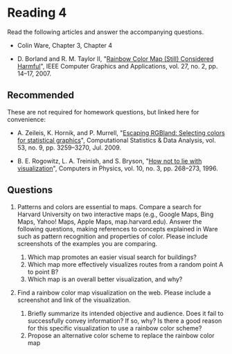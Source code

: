 # Reading 4

Read the following articles and answer the accompanying questions.

* Colin Ware, Chapter 3, Chapter 4

* D. Borland and R. M. Taylor II, "[Rainbow Color Map (Still) Considered
  Harmful][1]", IEEE Computer Graphics and Applications, vol. 27, no. 2, pp.
  14–17, 2007.

[1]: cdn://excerpts/w4/Borland_Rainbow_Color_Map.pdf

## Recommended

These are not required for homework questions, but linked here for convenience:

* A. Zeileis, K. Hornik, and P. Murrell, "[Escaping RGBland: Selecting colors
  for statistical graphics][2]", Computational Statistics & Data Analysis, vol.
  53, no. 9, pp. 3259–3270, Jul. 2009.

* B. E. Rogowitz, L. A. Treinish, and S. Bryson, "[How not to lie with
  visualization][3]", Computers in Physics, vol. 10, no. 3, pp. 268–273, 1996.

[2]: cdn://excerpts/w4/Zeileis_Escaping_RGBland.pdf
[3]: cdn://excerpts/w4/Rogowitz_How_not_to_lie.pdf

## Questions

1. Patterns and colors are essential to maps. Compare a search for Harvard University on two interactive maps (e.g., Google Maps, Bing Maps, Yahoo! Maps, Apple Maps, map.harvard.edu). Answer the following questions, making references to concepts explained in Ware such as pattern recognition and properties of color. Please include screenshots of the examples you are comparing.

    1. Which map promotes an easier visual search for buildings?
    2. Which map more effectively visualizes routes from a random point A to point B?
    3. Which map is an overall better visualization, and why? 

2. Find a rainbow color map visualization on the web. Please include a screenshot and link of the visualization.

    1. Briefly summarize its intended objective and audience. Does it fail to successfully convey information? If so, why? Is there a good reason for this specific visualization to use a rainbow color scheme?
    2. Propose an alternative color scheme to replace the rainbow color map
